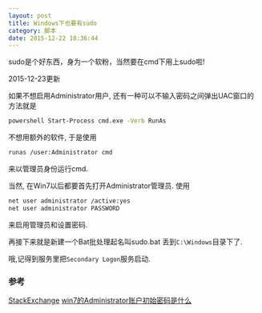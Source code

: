 ```yaml
---
layout: post
title: Windows下也要有sudo
category: 脚本
date: 2015-12-22 18:36:44
---
```


sudo是个好东西，身为一个软粉，当然要在cmd下用上sudo啦!

<!-- more -->

2015-12-23更新

如果不想启用Administrator用户, 还有一种可以不输入密码之间弹出UAC窗口的方法就是

```sh
powershell Start-Process cmd.exe -Verb RunAs
```



不想用额外的软件, 于是使用

```sh
runas /user:Administrator cmd
```

来以管理员身份运行cmd.

当然, 在Win7以后都要首先打开Administrator管理员. 使用

```sh
net user administrator /active:yes
net user administrator PASSWORD
```

来启用管理员和设置密码.

再接下来就是新建一个Bat批处理起名叫sudo.bat 丢到`C:\Windows`目录下了.

哦,记得到服务里把`Secondary Logon`服务启动.

### 参考
[StackExchange](http://superuser.com/questions/42537/is-there-any-sudo-command-for-windows)
[win7的Administrator账户初始密码是什么](http://bbs.csdn.net/topics/340029153)

